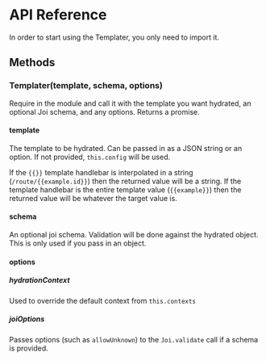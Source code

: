 # API Reference <!-- This title stays the same probably -->

<!-- Auto Table of Contents. Use doctoc: https://github.com/thlorenz/doctoc -->
<!-- START doctoc generated TOC please keep comment here to allow auto update -->

<!-- DON'T EDIT THIS SECTION, INSTEAD RE-RUN doctoc TO UPDATE -->

<!-- END doctoc generated TOC please keep comment here to allow auto update -->

In order to start using the Templater, you only need to import it.<!-- Description on how to setup and initialize your thing -->

## Methods <!-- Methods too -->

### Templater(template, schema, options)

Require in the module and call it with the template you want hydrated, an optional Joi schema, and any options. Returns a promise.

#### template

The template to be hydrated. Can be passed in as a JSON string or an option. If not provided, `this.config` will be used.

If the `{{}}` template handlebar is interpolated in a string (`/route/{{example.id}}`) then the returned value will be a string.
If the template handlebar is the entire template value (`{{example}}`) then the returned value will be whatever the target value is.

#### schema

An optional joi schema. Validation will be done against the hydrated object. This is only used if you pass in an object.

#### options

##### hydrationContext

Used to override the default context from `this.contexts`

##### joiOptions

Passes options (such as `allowUnknown`) to the `Joi.validate` call if a schema is provided.
